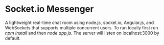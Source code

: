 # Socket.io Messenger
A lightweight real-time chat room using node.js, socket.io, Angular.js, and WebSockets that supports multiple concurrent users. To run locally first run *npm install* and then *node app.js*. The server will listen on localhost:3000 by default.
